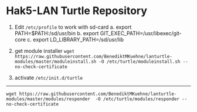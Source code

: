 Hak5-LAN Turtle Repository
==================
1. Edit `/etc/profile` to work with sd-card
    a. export PATH=$PATH:/sd/usr/bin
    b. export GIT_EXEC_PATH=/usr/libexec/git-core
    c. export LD_LIBRARY_PATH=/sd/usr/lib
2. get module installer
    `wget https://raw.githubusercontent.com/BenediktMKuehne/lanturtle-modules/master/moduleinstall.sh -O /etc/turtle/moduleinstall.sh --no-check-certificate`

3. activate `/etc/init.d/turtle` 

---------------------------------------------------
`wget https://raw.githubusercontent.com/BenediktMKuehne/lanturtle-modules/master/modules/responder  -O /etc/turtle/modules/responder --no-check-certificate`
